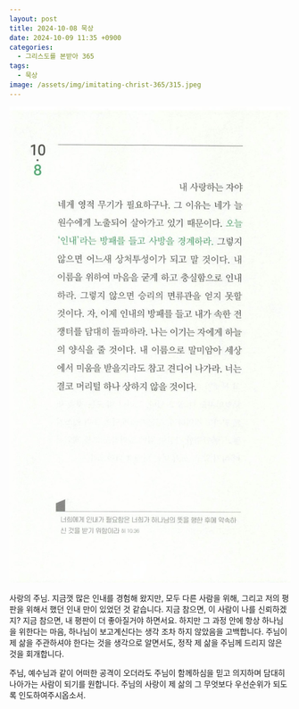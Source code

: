 ```yaml
---
layout: post
title: 2024-10-08 묵상
date: 2024-10-09 11:35 +0900
categories:
  - 그리스도를 본받아 365
tags:
  - 묵상
image: /assets/img/imitating-christ-365/315.jpeg
---
```


![315.jpeg](/assets/img/imitating-christ-365/315.jpeg)

사랑의 주님.
지금껏 많은 인내를 경험해 왔지만,
모두 다른 사람을 위해, 그리고 저의 평판을 위해서 했던 인내 만이 있었던 것 같습니다.
지금 참으면, 이 사람이 나를 신뢰하겠지? 지금 참으면, 내 평판이 더 좋아질거야 하면서요.
하지만 그 과정 안에 항상 하나님을 위한다는 마음, 하나님이 보고계신다는 생각 조차 하지 않았음을 고백합니다.
주님이 제 삶을 주관하셔야 한다는 것을 생각으로 알면서도,
정작 제 삶을 주님께 드리지 않은 것을 회개합니다.

주님, 예수님과 같이 어떠한 공격이 오더라도
주님이 함께하심을 믿고 의지하며 담대히 나아가는 사람이 되기를 원합니다.
주님의 사랑이 제 삶의 그 무엇보다 우선순위가 되도록 인도하여주시옵소서.
